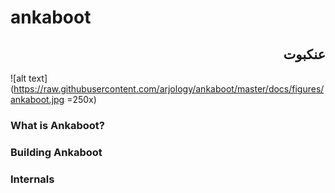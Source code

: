 # ankaboot
## <div dir="rtl">عنكبوت</div>
![alt text](https://raw.githubusercontent.com/arjology/ankaboot/master/docs/figures/ankaboot.jpg =250x)

### What is Ankaboot?

### Building Ankaboot

### Internals

### 
